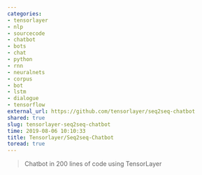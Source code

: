 ```yaml
---
categories:
- tensorlayer
- nlp
- sourcecode
- chatbot
- bots
- chat
- python
- rnn
- neuralnets
- corpus
- bot
- lstm
- dialogue
- tensorflow
external_url: https://github.com/tensorlayer/seq2seq-chatbot
shared: true
slug: tensorlayer-seq2seq-chatbot
time: 2019-08-06 10:10:33
title: Tensorlayer/Seq2seq-Chatbot
toread: true
---
```


> Chatbot in 200 lines of code using TensorLayer